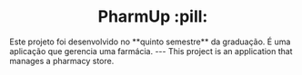 <h1 align="center">PharmUp :pill:</h1>
Este projeto foi desenvolvido no **quinto semestre** da graduação.
É uma aplicação que gerencia uma farmácia.
---
This project is an application that manages a pharmacy store.
